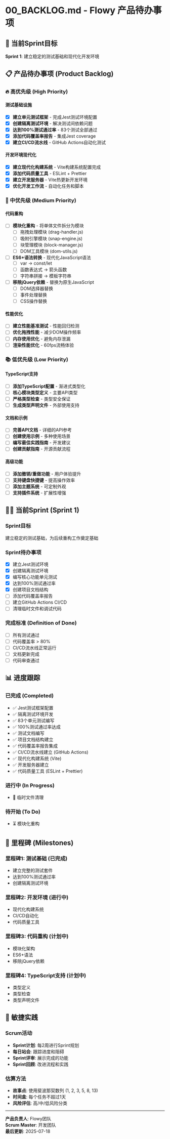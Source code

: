 # 00_BACKLOG.md - Flowy 产品待办事项

## 🎯 当前Sprint目标
**Sprint 1**: 建立稳定的测试基础和现代化开发环境

## 📋 产品待办事项 (Product Backlog)

### 🔥 高优先级 (High Priority)

#### 测试基础设施
- [x] **建立单元测试框架** - 完成Jest测试环境配置
- [x] **创建隔离测试环境** - 解决测试间依赖问题
- [x] **达到100%测试通过率** - 83个测试全部通过
- [x] **添加代码覆盖率报告** - 集成Jest coverage
- [x] **建立CI/CD流水线** - GitHub Actions自动化测试

#### 开发环境现代化
- [x] **建立现代化构建系统** - Vite构建系统配置完成
- [x] **添加代码质量工具** - ESLint + Prettier
- [x] **建立开发服务器** - Vite热更新开发环境
- [x] **优化开发工作流** - 自动化任务和脚本

### 🚀 中优先级 (Medium Priority)

#### 代码重构
- [ ] **模块化重构** - 将单体文件拆分为模块
  - [ ] 拖拽处理模块 (drag-handler.js)
  - [ ] 吸附引擎模块 (snap-engine.js)
  - [ ] 块管理模块 (block-manager.js)
  - [ ] DOM工具模块 (dom-utils.js)
- [ ] **ES6+语法转换** - 现代化JavaScript语法
  - [ ] var → const/let
  - [ ] 函数表达式 → 箭头函数
  - [ ] 字符串拼接 → 模板字符串
- [ ] **移除jQuery依赖** - 替换为原生JavaScript
  - [ ] DOM选择器替换
  - [ ] 事件处理替换
  - [ ] CSS操作替换

#### 性能优化
- [ ] **建立性能基准测试** - 性能回归检测
- [ ] **优化拖拽性能** - 减少DOM操作频率
- [ ] **内存使用优化** - 避免内存泄漏
- [ ] **渲染性能优化** - 60fps流畅体验

### 📚 低优先级 (Low Priority)

#### TypeScript支持
- [ ] **添加TypeScript配置** - 渐进式类型化
- [ ] **核心模块类型定义** - 主要API类型
- [ ] **严格类型检查** - 类型安全保证
- [ ] **生成类型声明文件** - 外部使用支持

#### 文档和示例
- [ ] **完善API文档** - 详细的API参考
- [ ] **创建使用示例** - 多种使用场景
- [ ] **编写最佳实践指南** - 开发建议
- [ ] **创建贡献指南** - 开源贡献流程

#### 高级功能
- [ ] **添加撤销/重做功能** - 用户体验提升
- [ ] **支持键盘快捷键** - 提高操作效率
- [ ] **添加主题系统** - 可定制外观
- [ ] **支持插件系统** - 扩展性增强

## 🏃‍♂️ 当前Sprint (Sprint 1)

### Sprint目标
建立稳定的测试基础，为后续重构工作奠定基础

### Sprint待办事项
- [x] 建立Jest测试环境
- [x] 创建隔离测试环境
- [x] 编写核心功能单元测试
- [x] 达到100%测试通过率
- [x] 创建项目文档结构
- [ ] 添加代码覆盖率报告
- [ ] 建立GitHub Actions CI/CD
- [ ] 清理临时文件和调试代码

### 完成标准 (Definition of Done)
- [ ] 所有测试通过
- [ ] 代码覆盖率 > 80%
- [ ] CI/CD流水线正常运行
- [ ] 文档更新完成
- [ ] 代码审查通过

## 📊 进度跟踪

### 已完成 (Completed)
- ✅ Jest测试框架配置
- ✅ 隔离测试环境开发
- ✅ 83个单元测试编写
- ✅ 100%测试通过率达成
- ✅ 测试文档编写
- ✅ 项目文档结构建立
- ✅ 代码覆盖率报告集成
- ✅ CI/CD流水线建立 (GitHub Actions)
- ✅ 现代化构建系统 (Vite)
- ✅ 开发服务器建立
- ✅ 代码质量工具 (ESLint + Prettier)

### 进行中 (In Progress)
- 🔄 临时文件清理

### 待开始 (To Do)
- ⏳ 模块化重构

## 🎯 里程碑 (Milestones)

### 里程碑1: 测试基础 (已完成)
- 建立完整的测试套件
- 达到100%测试通过率
- 创建隔离测试环境

### 里程碑2: 开发环境 (进行中)
- 现代化构建系统
- CI/CD自动化
- 代码质量工具

### 里程碑3: 代码重构 (计划中)
- 模块化架构
- ES6+语法
- 移除jQuery依赖

### 里程碑4: TypeScript支持 (计划中)
- 类型定义
- 类型检查
- 类型声明文件

## 🔄 敏捷实践

### Scrum活动
- **Sprint计划**: 每2周进行Sprint规划
- **每日站会**: 跟踪进度和阻碍
- **Sprint评审**: 展示完成的功能
- **Sprint回顾**: 改进流程和实践

### 估算方法
- **故事点**: 使用斐波那契数列 (1, 2, 3, 5, 8, 13)
- **时间盒**: 每个任务不超过1天
- **风险评估**: 高/中/低风险分类

---

**产品负责人**: Flowy团队  
**Scrum Master**: 开发团队  
**最后更新**: 2025-07-18
